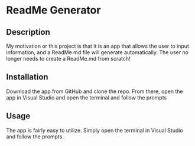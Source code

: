 # ReadMe Generator

## Description

My motivation or this project is that it is an app that allows the user to input information, and a ReadMe.md file will generate automatically. The user no longer needs to create a ReadMe.md from scratch!

## Installation

Download the app from GitHub and clone the repo. From there, open the app in Visual Studio and open the terminal and follow the prompts

## Usage

The app is fairly easy to utilize. Simply open the terminal in Visual Studio and follow the prompts. 

